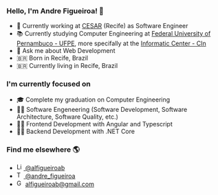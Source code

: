 ### Hello, I'm Andre Figueiroa! 👋

- 🔭 Currently working at [CESAR](http://english.cesar.org.br/) (Recife) as Software Engineer
- 📚 Currently studying Computer Engineering at [Federal University of Pernambuco - UFPE](https://www.ufpe.br/inicio), more specifally at the [Informatic Center - CIn](https://portal.cin.ufpe.br/)
- 💬 Ask me about Web Development
- 🇧🇷 Born in Recife, Brazil
- 🇧🇷 Currently living in Recife, Brazil 

### I'm currently focused on
- 🎓 Complete my graduation on Computer Engineering
- 👨‍💻 Software Engeneering (Software Development, Software Architecture, Software Quality, etc.)
- 👨‍💻 Frontend Development with Angular and Typescript
- 👨‍💻 Backend Development with .NET Core


### Find me elsewhere 🌎

- [<img src="https://www.iconfinder.com/data/icons/social-media-2285/512/1_Linkedin_unofficial_colored_svg-512.png" alt="Linkedin" width="16" /> @alfigueiroab](https://www.linkedin.com/in/alfigueiroab/)
- [<img src="https://www.iconfinder.com/data/icons/social-media-2285/512/1_Twitter3_colored_svg-512.png" alt="Twitter" width="16" /> @andre_figueiroa](https://twitter.com/andre_figueiroa)
- <img src="https://www.iconfinder.com/data/icons/logos-and-brands/512/147_Gmail_logo_logos-512.png" alt="Gmail" width="16" /> alfigueiroab@gmail.com
